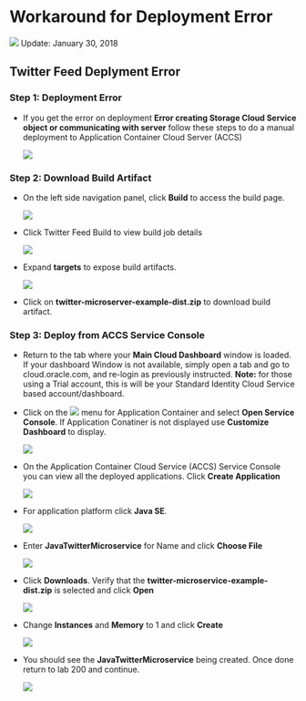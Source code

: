 # Workaround for Deployment Error

![](images/deploymentworkaround/Picture-Title.png)
Update: January 30, 2018

## Twitter Feed Deplyment Error

### **Step 1:** Deployment Error

- If you get the error on deployment **Error creating Storage Cloud Service object or communicating with server** follow these steps to do a manual deployment to Application Container Cloud Server (ACCS)

    ![](images/deploymentworkaround/Picture1.png)

### **Step 2:** Download Build Artifact

- On the left side navigation panel, click **Build** to access the build page.

    ![](images/deploymentworkaround/Picture2.png)

- Click Twitter Feed Build to view build job details

    ![](images/deploymentworkaround/Picture3.png)

- Expand **targets** to expose build artifacts.

    ![](images/deploymentworkaround/Picture4.png)

- Click on **twitter-microserver-example-dist.zip** to download build artifact.

### **Step 3:** Deploy from ACCS Service Console

- Return to the tab where your **Main Cloud Dashboard** window is loaded. If your dashboard Window is not available, simply open a tab and go to cloud.oracle.com, and re-login as previously instructed. **Note:** for those using a Trial account, this is will be your Standard Identity Cloud Service based account/dashboard.

- Click on the ![](images/200/PictureHamburger.png) menu for Application Container and select **Open Service Console**. If Application Conatiner is not displayed use **Customize Dashboard** to display.

    ![](images/deploymentworkaround/Picture5.png)

- On the Application Container Cloud Service (ACCS) Service Console you can view all the deployed applications. Click **Create Application**

    ![](images/deploymentworkaround/Picture6.png)

- For application platform click **Java SE**.

    ![](images/deploymentworkaround/Picture7.png)

- Enter **JavaTwitterMicroservice** for Name and click **Choose File**

    ![](images/deploymentworkaround/Picture8.png)

- Click **Downloads**. Verify that the **twitter-microservice-example-dist.zip** is selected and click **Open**

    ![](images/deploymentworkaround/Picture9.png)

- Change **Instances** and **Memory** to 1 and click **Create**

    ![](images/deploymentworkaround/Picture10.png)

- You should see the **JavaTwitterMicroservice** being created.  Once done return to lab 200 and continue.

    ![](images/deploymentworkaround/Picture11.png)

